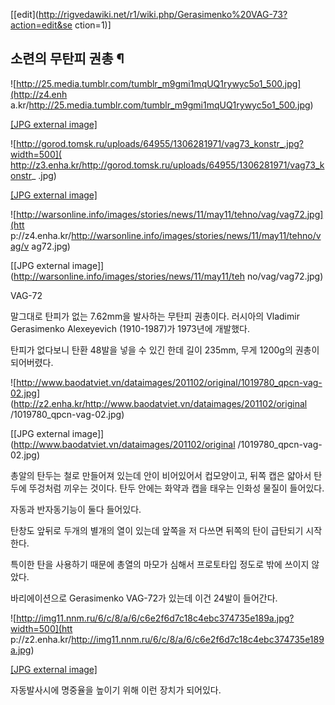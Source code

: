 [[edit](http://rigvedawiki.net/r1/wiki.php/Gerasimenko%20VAG-73?action=edit&se
ction=1)]

## 소련의 무탄피 권총 ¶

![http://25.media.tumblr.com/tumblr_m9gmi1mqUQ1rywyc5o1_500.jpg](http://z4.enh
a.kr/http://25.media.tumblr.com/tumblr_m9gmi1mqUQ1rywyc5o1_500.jpg)

[[JPG external
image]](http://25.media.tumblr.com/tumblr_m9gmi1mqUQ1rywyc5o1_500.jpg)

  

![http://gorod.tomsk.ru/uploads/64955/1306281971/vag73_konstr_.jpg?width=500](
http://z3.enha.kr/http://gorod.tomsk.ru/uploads/64955/1306281971/vag73_konstr_
.jpg)

[[JPG external
image]](http://gorod.tomsk.ru/uploads/64955/1306281971/vag73_konstr_.jpg)

  

![http://warsonline.info/images/stories/news/11/may11/tehno/vag/vag72.jpg](htt
p://z4.enha.kr/http://warsonline.info/images/stories/news/11/may11/tehno/vag/v
ag72.jpg)

[[JPG external image]](http://warsonline.info/images/stories/news/11/may11/teh
no/vag/vag72.jpg)

  
VAG-72

  

말그대로 탄피가 없는 7.62mm을 발사하는 무탄피 권총이다. 러시아의 Vladimir Gerasimenko Alexeyevich
(1910-1987)가 1973년에 개발했다.

  

탄피가 없다보니 탄환 48발을 넣을 수 있긴 한데 길이 235mm, 무게 1200g의 권총이 되어버렸다.

  
  

![http://www.baodatviet.vn/dataimages/201102/original/1019780_qpcn-vag-02.jpg]
(http://z2.enha.kr/http://www.baodatviet.vn/dataimages/201102/original
/1019780_qpcn-vag-02.jpg)

[[JPG external image]](http://www.baodatviet.vn/dataimages/201102/original
/1019780_qpcn-vag-02.jpg)

  
총알의 탄두는 철로 만들어져 있는데 안이 비어있어서 컵모양이고, 뒤쪽 캡은 얇아서 탄두에 뚜겅처럼 끼우는 것이다. 탄두 안에는 화약과 캡을
태우는 인화성 물질이 들어있다.

  

자동과 반자동기능이 둘다 들어있다.

  

탄창도 앞뒤로 두개의 별개의 열이 있는데 앞쪽을 저 다쓰면 뒤쪽의 탄이 급탄되기 시작한다.

  

특이한 탄을 사용하기 때문에 총열의 마모가 심해서 프로토타입 정도로 밖에 쓰이지 않았다.

  

바리에이션으로 Gerasimenko VAG-72가 있는데 이건 24발이 들어간다.

  

![http://img11.nnm.ru/6/c/8/a/6/c6e2f6d7c18c4ebc374735e189a.jpg?width=500](htt
p://z2.enha.kr/http://img11.nnm.ru/6/c/8/a/6/c6e2f6d7c18c4ebc374735e189a.jpg)

[[JPG external
image]](http://img11.nnm.ru/6/c/8/a/6/c6e2f6d7c18c4ebc374735e189a.jpg)

  
자동발사시에 명중율을 높이기 위해 이런 장치가 되어있다.

